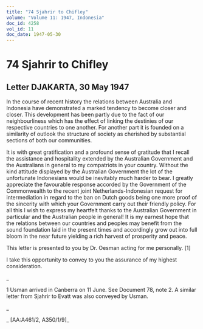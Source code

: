 ```yaml
---
title: "74 Sjahrir to Chifley"
volume: "Volume 11: 1947, Indonesia"
doc_id: 4258
vol_id: 11
doc_date: 1947-05-30
---
```


# 74 Sjahrir to Chifley

## Letter DJAKARTA, 30 May 1947

In the course of recent history the relations between Australia and Indonesia have demonstrated a marked tendency to become closer and closer. This development has been partly due to the fact of our neighbourliness which has the effect of linking the destinies of our respective countries to one another. For another part it is founded on a similarity of outlook the structure of society as cherished by substantial sections of both our communities.

It is with great gratification and a profound sense of gratitude that I recall the assistance and hospitality extended by the Australian Government and the Australians in general to my compatriots in your country. Without the kind attitude displayed by the Australian Government the lot of the unfortunate Indonesians would be inevitably much harder to bear. I greatly appreciate the favourable response accorded by the Government of the Commonwealth to the recent joint Netherlands-Indonesian request for intermediation in regard to the ban on Dutch goods being one more proof of the sincerity with which your Government carry out their friendly policy. For all this I wish to express my heartfelt thanks to the Australian Government in particular and the Australian people in general! It is my earnest hope that the relations between our countries and peoples may benefit from the sound foundation laid in the present times and accordingly grow out into full bloom in the near future yielding a rich harvest of prosperity and peace.

This letter is presented to you by Dr. Oesman acting for me personally. [1]

I take this opportunity to convey to you the assurance of my highest consideration.

_

1 Usman arrived in Canberra on 11 June. See Document 78, note 2. A similar letter from Sjahrir to Evatt was also conveyed by Usman.

_

_ [AA:A461/2, A350/1/9]_

